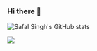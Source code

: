 ### Hi there 👋

<!--
**Gaursafal/Gaursafal** is a ✨ _special_ ✨ repository because its `README.md` (this file) appears on your GitHub profile.

Here are some ideas to get you started:

- 🔭 I’m currently working on ...
- 🌱 I’m currently learning ...
- 👯 I’m looking to collaborate on ...
- 🤔 I’m looking for help with ...
- 💬 Ask me about ...
- 📫 How to reach me: ...
- 😄 Pronouns: ...
- ⚡ Fun fact: ...
-->

![Safal Singh's GitHub stats](https://github-readme-stats.vercel.app/api?username=gaursafal&&show_icons=true&title_color=ffffff&icon_color=bb2acf&text_color=daf7dc&bg_color=151515)

<img src="https://camo.githubusercontent.com/646439aea2fcd5e2492c7b7b4fe809b69892957b762ef990cd3291a3d0c4c7d7/68747470733a2f2f6769746875622d726561646d652d73746174732e76657263656c2e6170702f6170692f746f702d6c616e67732f3f757365726e616d653d72696368616368617568616e3539267468656d653d6461726b"/>
